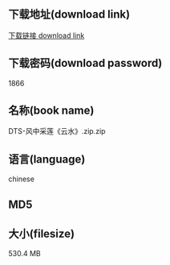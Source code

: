 ## 下载地址(download link)
[下载链接 download link](https://tutu365.netlify.app/?s=DTS-%E9%A3%8E%E4%B8%AD%E9%87%87%E8%8E%B2%E3%80%8A%E4%BA%91%E6%B0%B4%E3%80%8B.zip)

## 下载密码(download password)
1866

## 名称(book name)
DTS-风中采莲《云水》.zip.zip

## 语言(language)
chinese

## MD5


## 大小(filesize)
530.4 MB
